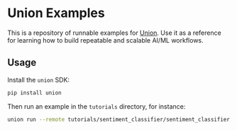 # Union Examples

This is a repository of runnable examples for [Union](https://docs.union.ai).
Use it as a reference for learning how to build repeatable and scalable AI/ML
workflows.

## Usage

Install the `union` SDK:

```bash
pip install union
```

Then run an example in the `tutorials` directory, for instance:

```bash
union run --remote tutorials/sentiment_classifier/sentiment_classifier.py main
```
